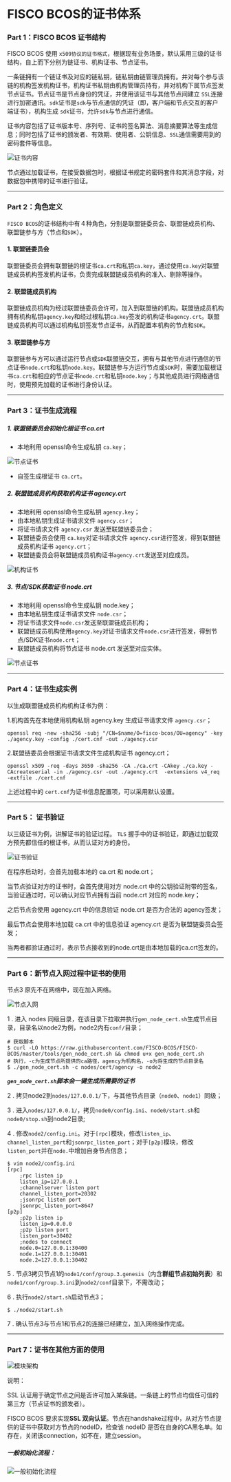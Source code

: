 # FISCO BCOS的证书体系

### Part 1：FISCO BCOS 证书结构

FISCO BCOS 使用 `x509协议的证书格式`，根据现有业务场景，默认采用三级的证书结构，自上而下分别为链证书、机构证书、节点证书。

一条链拥有一个链证书及对应的链私钥，链私钥由链管理员拥有。并对每个参与该链的机构签发机构证书，机构证书私钥由机构管理员持有，并对机构下属节点签发节点证书。节点证书是节点身份的凭证，并使用该证书与其他节点间建立 `SSL`连接进行加密通讯。`sdk`证书是`sdk`与节点通信的凭证（即，客户端和节点交互的客户端证书），机构生成 `sdk`证书，允许`sdk`与节点进行通信。

证书内容包括了证书版本号、序列号、证书的签名算法、消息摘要算法等生成信息；同时包括了证书的颁发者、有效期、使用者、公钥信息、`SSL`通信需要用到的密码套件等信息。

![证书内容](./img/证书内容.png)

节点通过加载证书，在接受数据包时，根据证书规定的密码套件和其消息字段，对数据包中携带的证书进行验证。

---

### Part 2：角色定义

`FISCO BCOS`的证书结构中有４种角色，分别是联盟链委员会、联盟链成员机构、联盟链参与方（节点和`SDK`）。

#### 1. 联盟链委员会

联盟链委员会拥有联盟链的根证书`ca.crt`和私钥`ca.key`，通过使用`ca.key`对联盟链成员机构签发机构证书，负责完成联盟链成员机构的准入、剔除等操作。

#### 2. 联盟链成员机构

联盟链成员机构为经过联盟链委员会许可，加入到联盟链的机构。联盟链成员机构拥有机构私钥`agency.key`和经过根私钥`ca.key`签发的机构证书`agency.crt`。联盟链成员机构可以通过机构私钥签发节点证书，从而配置本机构的节点和`SDK`。

#### 3. 联盟链参与方

联盟链参与方可以通过运行节点或`SDK`联盟链交互，拥有与其他节点进行通信的节点证书`node.crt`和私钥`node.key`。联盟链参与方运行节点或`SDK`时，需要加载根证书`ca.crt`和相应的节点证书`node.crt`和私钥`node.key`；与其他成员进行网络通信时，使用预先加载的证书进行身份认证。

---

### Part 3：证书生成流程

##### 1. 联盟链委员会初始化根证书 ca.crt

- 本地利用 openssl命令生成私钥 `ca.key`；

![节点证书](C:\Users\Administrator\Desktop\Markdown笔记\FISCO-BCOS\img\根证书.png)

- 自签生成根证书 `ca.crt`。

##### 2. 联盟链成员机构获取机构证书 agency.crt

- 本地利用 openssl命令生成私钥 `agency.key`；
- 由本地私钥生成证书请求文件 `agency.csr`；
- 将证书请求文件 `agency.csr` 发送至联盟链委员会；
- 联盟链委员会使用 `ca.key`对证书请求文件 `agency.csr`进行签发，得到联盟链成员机构证书 `agency.crt`；
- 联盟链委员会将联盟链成员机构证书`agency.crt`发送至对应成员。

![机构证书](./img/机构证书.png)

##### 3. 节点/SDK获取证书 node.crt

- 本地利用 openssl命令生成私钥 node.key；
- 由本地私钥生成证书请求文件 `node.csr`；
- 将证书请求文件`node.csr`发送至联盟链成员机构；
- 联盟链成员机构使用`agency.key`对证书请求文件`node.csr`进行签发，得到节点/SDK证书`node.crt`；
- 联盟链成员机构将节点证书 node.crt 发送至对应实体。

![节点证书](./img/节点证书.png)

---

### Part 4：证书生成实例

以生成联盟链成员机构机构证书为例：

1.机构首先在本地使用机构私钥 agency.key 生成证书请求文件 `agency.csr`；

```
openssl req -new -sha256 -subj "/CN=$name/O=fisco-bcos/OU=agency" -key ./agency.key -config ./cert.cnf -out ./agency.csr
```

2.联盟链委员会根据证书请求文件生成机构证书 agency.crt；

```
openssl x509 -req -days 3650 -sha256 -CA ./ca.crt -CAkey ./ca.key -CAcreateserial -in ./agency.csr -out ./agency.crt  -extensions v4_req -extfile ./cert.cnf
```

上述过程中的 `cert.cnf`为证书信息配置项，可以采用默认设置。

---

### Part 5： 证书验证

以三级证书为例，讲解证书的验证过程。 `TLS` 握手中的证书验证，即通过加载双方预先都信任的根证书，从而认证对方的身份。

![证书验证](./img/证书验证.png)

在程序启动时，会首先加载本地的 ca.crt 和 node.crt；

当节点验证对方的证书时，会首先使用对方 node.crt 中的公钥验证附带的签名，当验证通过时，可以确认对应节点拥有当前 node.crt 对应的 node.key；

之后节点会使用 agency.crt 中的信息验证 node.crt 是否为合法的 agency签发；

最后节点会使用本地加载 ca.crt 中的信息验证 agency.crt 是否为联盟链委员会签发；

当两者都验证通过时，表示节点接收到的node.crt是由本地加载的ca.crt签发的。

---

### Part 6：新节点入网过程中证书的使用

节点3 原先不在网络中，现在加入网络。

![节点入网](./img/节点入网.png)

1 . 进入 nodes 同级目录，在该目录下拉取并执行`gen_node_cert.sh`生成节点目录，目录名以node2为例，node2内有`conf/`目录；

```
# 获取脚本
$ curl -LO https://raw.githubusercontent.com/FISCO-BCOS/FISCO-BCOS/master/tools/gen_node_cert.sh && chmod u+x gen_node_cert.sh
# 执行，-c为生成节点所提供的ca路径，agency为机构名，-o为将生成的节点目录名
$ ./gen_node_cert.sh -c nodes/cert/agency -o node2
```

***`gen_node_cert.sh`脚本会一键生成所需要的证书***

2 . 拷贝node2到`nodes/127.0.0.1/`下，与其他节点目录（`node0`、`node1`）同级；

3 . 进入`nodes/127.0.0.1/`，拷贝`node0/config.ini`、`node0/start.sh`和`node0/stop.sh`到node2目录;

4 . 修改`node2/config.ini`。对于`[rpc]`模块，修改`listen_ip`、`channel_listen_port`和`jsonrpc_listen_port`；对于`[p2p]`模块，修改`listen_port`并在`node.`中增加自身节点信息；

```
$ vim node2/config.ini
[rpc]
    ;rpc listen ip
    listen_ip=127.0.0.1
    ;channelserver listen port
    channel_listen_port=20302
    ;jsonrpc listen port
    jsonrpc_listen_port=8647
[p2p]
    ;p2p listen ip
    listen_ip=0.0.0.0
    ;p2p listen port
    listen_port=30402
    ;nodes to connect
    node.0=127.0.0.1:30400
    node.1=127.0.0.1:30401
    node.2=127.0.0.1:30402
```

5 . 节点3拷贝节点1的`node1/conf/group.3.genesis`（内含**群组节点初始列表**）和`node1/conf/group.3.ini`到`node2/conf`目录下，不需改动；

6 . 执行`node2/start.sh`启动节点3；

```
$ ./node2/start.sh
```

7 . 确认节点3与节点1和节点2的连接已经建立，加入网络操作完成。

---

### Part 7：证书在其他方面的使用

![模块架构](./img/模块架构.png)

说明：

SSL 认证用于确定节点之间是否许可加入某条链。一条链上的节点均信任可信的第三方（节点证书的颁发者）。

FISCO BCOS 要求实现**SSL 双向认证**。节点在handshake过程中，从对方节点提供的证书中获取对方节点的nodeID，检查该 nodeID 是否在自身的CA黑名单。如存在，关闭该connection，如不在，建立session。

##### 一般初始化流程：

![一般初始化流程](./img/一般初始化流程.png)




